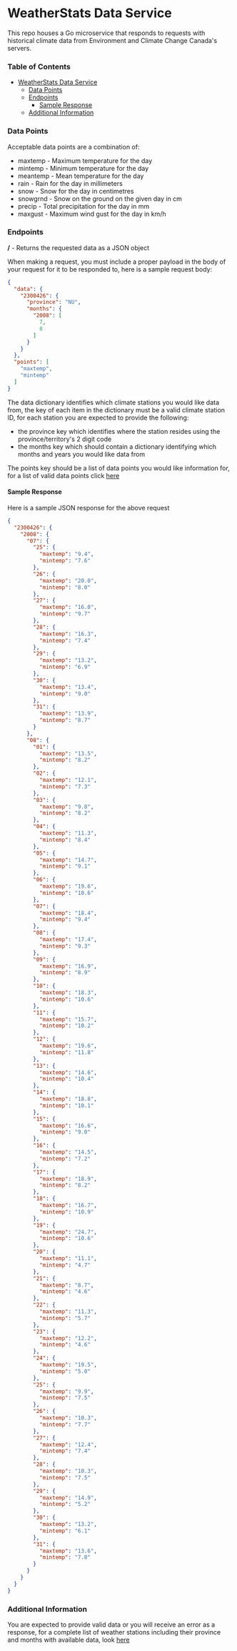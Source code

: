 # WeatherStats Data Service

This repo houses a Go microservice that responds to requests with historical climate data from Environment and Climate 
Change Canada's servers.

### Table of Contents
- [WeatherStats Data Service](#weatherstats-data-service)
    + [Data Points](#data-points)
    + [Endpoints](#endpoints)
      - [Sample Response](#sample-response)
    + [Additional Information](#additional-information)

### Data Points
Acceptable data points are a combination of:

- maxtemp - Maximum temperature for the day
- mintemp - Minimum temperature for the day
- meantemp - Mean temperature for the day
- rain - Rain for the day in millimeters
- snow - Snow for the day in centimetres
- snowgrnd - Snow on the ground on the given day in cm
- precip - Total precipitation for the day in mm
- maxgust - Maximum wind gust for the day in km/h

### Endpoints
**/** - Returns the requested data as a JSON object

When making a request, you must include a proper payload in the body of your request for it to be responded to, here is
 a sample request body:

```json
{
  "data": {
    "2300426": {
      "province": "NU",
      "months": {
        "2008": [
          7,
          8
        ]
      }
    }
  },
  "points": [
    "maxtemp",
    "mintemp"
  ]
}
```

The data dictionary identifies which climate stations you would like data from, the key of each item in the dictionary
must be a valid climate station ID, for each station you are expected to provide the following:
 
- the province key which identifies where the station resides using the province/territory's 2 digit code
- the months key which should contain a dictionary identifying which months and years you would like data from

The points key should be a list of data points you would like information for, for a list of valid data points click 
[here](###data-points)

#### Sample Response
Here is a sample JSON response for the above request
```json
{
  "2300426": {
    "2008": {
      "07": {
        "25": {
          "maxtemp": "9.4",
          "mintemp": "7.6"
        },
        "26": {
          "maxtemp": "20.0",
          "mintemp": "8.0"
        },
        "27": {
          "maxtemp": "16.0",
          "mintemp": "9.7"
        },
        "28": {
          "maxtemp": "16.3",
          "mintemp": "7.4"
        },
        "29": {
          "maxtemp": "13.2",
          "mintemp": "6.9"
        },
        "30": {
          "maxtemp": "13.4",
          "mintemp": "9.0"
        },
        "31": {
          "maxtemp": "13.9",
          "mintemp": "8.7"
        }
      },
      "08": {
        "01": {
          "maxtemp": "13.5",
          "mintemp": "8.2"
        },
        "02": {
          "maxtemp": "12.1",
          "mintemp": "7.3"
        },
        "03": {
          "maxtemp": "9.8",
          "mintemp": "8.2"
        },
        "04": {
          "maxtemp": "11.3",
          "mintemp": "8.4"
        },
        "05": {
          "maxtemp": "14.7",
          "mintemp": "9.1"
        },
        "06": {
          "maxtemp": "19.6",
          "mintemp": "10.6"
        },
        "07": {
          "maxtemp": "18.4",
          "mintemp": "9.4"
        },
        "08": {
          "maxtemp": "17.4",
          "mintemp": "9.3"
        },
        "09": {
          "maxtemp": "16.9",
          "mintemp": "8.9"
        },
        "10": {
          "maxtemp": "18.3",
          "mintemp": "10.6"
        },
        "11": {
          "maxtemp": "15.7",
          "mintemp": "10.2"
        },
        "12": {
          "maxtemp": "19.6",
          "mintemp": "11.8"
        },
        "13": {
          "maxtemp": "14.6",
          "mintemp": "10.4"
        },
        "14": {
          "maxtemp": "18.8",
          "mintemp": "10.1"
        },
        "15": {
          "maxtemp": "16.6",
          "mintemp": "9.0"
        },
        "16": {
          "maxtemp": "14.5",
          "mintemp": "7.2"
        },
        "17": {
          "maxtemp": "18.9",
          "mintemp": "8.2"
        },
        "18": {
          "maxtemp": "16.7",
          "mintemp": "10.9"
        },
        "19": {
          "maxtemp": "24.7",
          "mintemp": "10.6"
        },
        "20": {
          "maxtemp": "11.1",
          "mintemp": "4.7"
        },
        "21": {
          "maxtemp": "8.7",
          "mintemp": "4.6"
        },
        "22": {
          "maxtemp": "11.3",
          "mintemp": "5.7"
        },
        "23": {
          "maxtemp": "12.2",
          "mintemp": "4.6"
        },
        "24": {
          "maxtemp": "19.5",
          "mintemp": "5.0"
        },
        "25": {
          "maxtemp": "9.9",
          "mintemp": "7.5"
        },
        "26": {
          "maxtemp": "10.3",
          "mintemp": "7.7"
        },
        "27": {
          "maxtemp": "12.4",
          "mintemp": "7.4"
        },
        "28": {
          "maxtemp": "10.3",
          "mintemp": "7.5"
        },
        "29": {
          "maxtemp": "14.9",
          "mintemp": "5.2"
        },
        "30": {
          "maxtemp": "13.2",
          "mintemp": "6.1"
        },
        "31": {
          "maxtemp": "13.6",
          "mintemp": "7.8"
        }
      }
    }
  }
}
```

### Additional Information

You are expected to provide valid data or you will receive an error as a response, for a complete list of weather 
stations including their province and months with available data, look 
[here](https://github.com/maldahleh/weatherstats-location-service)